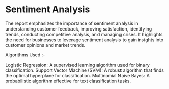 # Sentiment Analysis
The report emphasizes the importance of sentiment analysis in understanding customer feedback, improving satisfaction, identifying trends, conducting competitive analysis, and managing crises. It highlights the need for businesses to leverage sentiment analysis to gain insights into customer opinions and market trends.

Algorithms Used :-

Logistic Regression: A supervised learning algorithm used for binary classification.
Support Vector Machine (SVM): A robust algorithm that finds the optimal hyperplane for classification.
Multinomial Naive Bayes: A probabilistic algorithm effective for text classification tasks.
